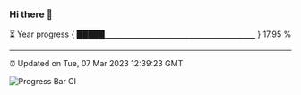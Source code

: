 ### Hi there 👋

⏳ Year progress { █████▁▁▁▁▁▁▁▁▁▁▁▁▁▁▁▁▁▁▁▁▁▁▁▁▁ } 17.95 %

---

⏰ Updated on Tue, 07 Mar 2023 12:39:23 GMT

![Progress Bar CI](https://github.com/ZhaoGui/ZhaoGui/workflows/Progress%20Bar%20CI/badge.svg)
